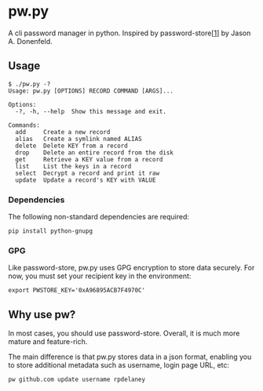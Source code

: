 # pw.py
A cli password manager in python. Inspired by password-store[[1]] by Jason A.
Donenfeld.

## Usage
```
$ ./pw.py -?
Usage: pw.py [OPTIONS] RECORD COMMAND [ARGS]...

Options:
  -?, -h, --help  Show this message and exit.

Commands:
  add     Create a new record
  alias   Create a symlink named ALIAS
  delete  Delete KEY from a record
  drop    Delete an entire record from the disk
  get     Retrieve a KEY value from a record
  list    List the keys in a record
  select  Decrypt a record and print it raw
  update  Update a record's KEY with VALUE
```

### Dependencies
The following non-standard dependencies are required:
```
pip install python-gnupg
```

### GPG
Like password-store, pw.py uses GPG encryption to store data securely.  For
now, you must set your recipient key in the environment:

```
export PWSTORE_KEY='0xA96895ACB7F4970C'
```

## Why use pw?
In most cases, you should use password-store. Overall, it is much more mature
and feature-rich.

The main difference is that pw.py stores data in a json format, enabling you
to store additional metadata such as username, login page URL, etc:

```
pw github.com update username rpdelaney
```

[1]: https://www.passwordstore.org/
